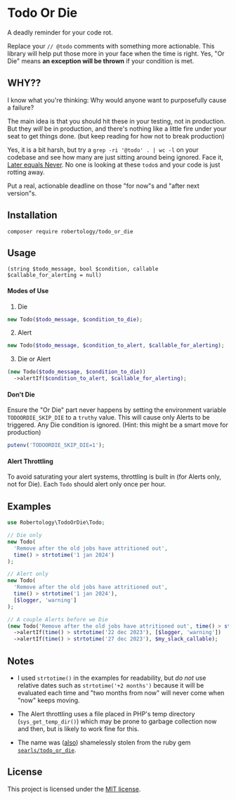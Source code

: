 # Todo Or Die

A deadly reminder for your code rot.

Replace your `// @todo` comments with something more actionable. This library will help put those more in your face when the time is right. Yes, "Or Die" means **an exception will be thrown** if your condition is met.


## WHY??

I know what you're thinking: Why would anyone want to purposefully cause a failure?

The main idea is that you should hit these in your testing, not in production. But they *will* be in production, and there's nothing like a little fire under your seat to get things done. (but keep reading for how not to break production)

Yes, it is a bit harsh, but try a `grep -ri '@todo' . | wc -l` on your codebase and see how many are just sitting around being ignored. Face it, [Later equals Never](http://on-agile.blogspot.com/2007/04/why-you-wont-fix-it-later.html). No one is looking at these `todo`s and your code is just rotting away.

Put a real, actionable deadline on those "for now"s and "after next version"s.


## Installation

`composer require robertology/todo_or_die`


## Usage


`(string $todo_message, bool $condition, callable $callable_for_alerting = null)`

#### Modes of Use

1. Die
```php
new Todo($todo_message, $condition_to_die);
```

2. Alert
```php
new Todo($todo_message, $condition_to_alert, $callable_for_alerting);
```

3. Die or Alert
```php
(new Todo($todo_message, $condition_to_die))
  ->alertIf($condition_to_alert, $callable_for_alerting);
```

#### Don't Die

Ensure the "Or Die" part never happens by setting the environment variable `TODOORDIE_SKIP_DIE` to a `truthy` value. This will cause only Alerts to be triggered. Any Die condition is ignored. (Hint: this might be a smart move for production)
```php
putenv('TODOORDIE_SKIP_DIE=1');
```

#### Alert Throttling

To avoid saturating your alert systems, throttling is built in (for Alerts only, not for Die). Each `Todo` should alert only once per hour.


## Examples

```php
use Robertology\TodoOrDie\Todo;

// Die only
new Todo(
  'Remove after the old jobs have attritioned out',
  time() > strtotime('1 jan 2024')
);

// Alert only
new Todo(
  'Remove after the old jobs have attritioned out',
  time() > strtotime('1 jan 2024'),
  [$logger, 'warning']
);

// A couple Alerts before we Die
(new Todo('Remove after the old jobs have attritioned out', time() > strtotime('1 jan 2024')))
  ->alertIf(time() > strtotime('22 dec 2023'), [$logger, 'warning'])
  ->alertIf(time() > strtotime('27 dec 2023'), $my_slack_callable);
```


## Notes

- I used `strtotime()` in the examples for readability, but *do not* use relative dates such as `strtotime('+2 months')` because it will be evaluated each time and "two months from now" will never come when "now" keeps moving.

- The Alert throttling uses a file placed in PHP's temp directory (`sys_get_temp_dir()`) which may be prone to garbage collection now and then, but is likely to work fine for this.

- The name was ([also](https://github.com/davidpdrsn/todo-or-die/blob/a23d80b2ff1cef336cd261380a77a5391377aa26/README.md?plain=1#L24)) shamelessly stolen from the ruby gem [`searls/todo_or_die`](https://github.com/searls/todo_or_die).


## License

This project is licensed under the [MIT license](LICENSE).
